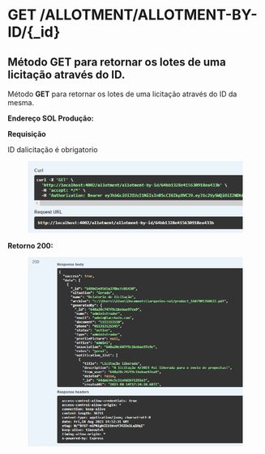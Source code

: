 # GET /ALLOTMENT/ALLOTMENT-BY-ID/{\_id}

## Método GET para retornar os lotes de uma licitação através do ID.

Método **GET** para retornar os lotes de uma licitação através do ID da mesma.

**Endereço SOL Produção:**&#x20;

**Requisição**

ID dalicitação é obrigatorio

<figure><img src="../../.gitbook/assets/Screenshot_2.png" alt=""><figcaption></figcaption></figure>

**Retorno 200:**

<figure><img src="../../.gitbook/assets/Screenshot_4 (7).png" alt=""><figcaption></figcaption></figure>
